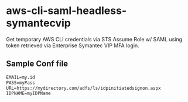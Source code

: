 # aws-cli-saml-headless-symantecvip

Get temporary AWS CLI credentials via STS Assume Role w/ SAML using token retrieved via Enterprise Symantec VIP MFA login.

## Sample Conf file
```txt
EMAIL=my.id
PASS=myPass
URL=https://mydirectory.com/adfs/ls/idpinitiatedsignon.aspx
IDPNAME=myIDPName
```